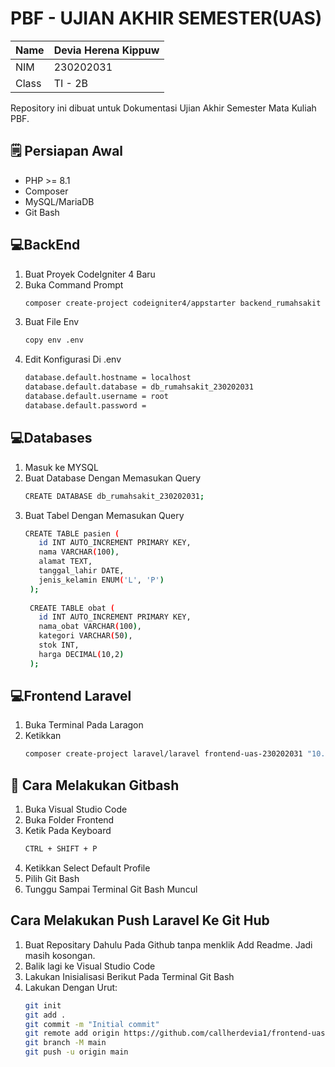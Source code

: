 # PBF - UJIAN AKHIR SEMESTER(UAS) 

| Name  | Devia Herena Kippuw |
|-------|---------------------|
| NIM   | 230202031           |
| Class | TI - 2B             |

Repository ini dibuat untuk Dokumentasi Ujian Akhir Semester Mata Kuliah PBF.

## 🗒️ Persiapan Awal
- PHP >= 8.1
- Composer
- MySQL/MariaDB
- Git Bash

## 💻BackEnd
1. Buat Proyek CodeIgniter 4 Baru
2. Buka Command Prompt
   ```bash
   composer create-project codeigniter4/appstarter backend_rumahsakit
3. Buat File Env
   ```bash
   copy env .env
4. Edit Konfigurasi Di .env
    ```bash
    database.default.hostname = localhost
    database.default.database = db_rumahsakit_230202031
    database.default.username = root
    database.default.password =
## 💻Databases
1. Masuk ke MYSQL
2. Buat Database Dengan Memasukan Query
   ```bash
   CREATE DATABASE db_rumahsakit_230202031;
3. Buat Tabel Dengan Memasukan Query
   ```bash
   CREATE TABLE pasien (
      id INT AUTO_INCREMENT PRIMARY KEY,
      nama VARCHAR(100),
      alamat TEXT,
      tanggal_lahir DATE,
      jenis_kelamin ENUM('L', 'P')
    );
    
    CREATE TABLE obat (
      id INT AUTO_INCREMENT PRIMARY KEY,
      nama_obat VARCHAR(100),
      kategori VARCHAR(50),
      stok INT,
      harga DECIMAL(10,2)
    );
   
## 💻Frontend Laravel
1. Buka Terminal Pada Laragon
2. Ketikkan
   ```bash
   composer create-project laravel/laravel frontend-uas-230202031 "10.0"
## 📧 Cara Melakukan Gitbash
1. Buka Visual Studio Code
2. Buka Folder Frontend
3. Ketik Pada Keyboard
   ```bash
   CTRL + SHIFT + P
4. Ketikkan Select Default Profile
5. Pilih Git Bash
6. Tunggu Sampai Terminal Git Bash Muncul
   
## Cara Melakukan Push Laravel Ke Git Hub
1. Buat Repositary Dahulu Pada Github tanpa menklik Add Readme. Jadi masih kosongan.
2. Balik lagi ke Visual Studio Code
3. Lakukan Inisialisasi Berikut Pada Terminal Git Bash
4. Lakukan Dengan Urut:
   ```bash
   git init
   git add .
   git commit -m "Initial commit"
   git remote add origin https://github.com/callherdevia1/frontend-uas-230202031.git
   git branch -M main
   git push -u origin main

